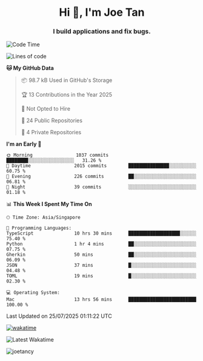 <h1 align="center">Hi 👋, I'm Joe Tan</h1>
<h3 align="center">I build applications and fix bugs.</h3>

<!--START_SECTION:waka-->
![Code Time](http://img.shields.io/badge/Code%20Time-1%2C575%20hrs%2040%20mins-blue)

![Lines of code](https://img.shields.io/badge/From%20Hello%20World%20I%27ve%20Written-46.5%20million%20lines%20of%20code-blue)

**🐱 My GitHub Data** 

> 📦 98.7 kB Used in GitHub's Storage 
 > 
> 🏆 13 Contributions in the Year 2025
 > 
> 🚫 Not Opted to Hire
 > 
> 📜 24 Public Repositories 
 > 
> 🔑 4 Private Repositories 
 > 
**I'm an Early 🐤** 

```text
🌞 Morning                1037 commits        ████████░░░░░░░░░░░░░░░░░   31.26 % 
🌆 Daytime                2015 commits        ███████████████░░░░░░░░░░   60.75 % 
🌃 Evening                226 commits         ██░░░░░░░░░░░░░░░░░░░░░░░   06.81 % 
🌙 Night                  39 commits          ░░░░░░░░░░░░░░░░░░░░░░░░░   01.18 % 
```


📊 **This Week I Spent My Time On** 

```text
🕑︎ Time Zone: Asia/Singapore

💬 Programming Languages: 
TypeScript               10 hrs 30 mins      ███████████████████░░░░░░   75.40 % 
Python                   1 hr 4 mins         ██░░░░░░░░░░░░░░░░░░░░░░░   07.75 % 
Gherkin                  50 mins             ██░░░░░░░░░░░░░░░░░░░░░░░   06.09 % 
JSON                     37 mins             █░░░░░░░░░░░░░░░░░░░░░░░░   04.48 % 
TOML                     19 mins             █░░░░░░░░░░░░░░░░░░░░░░░░   02.30 % 

💻 Operating System: 
Mac                      13 hrs 56 mins      █████████████████████████   100.00 % 
```


 Last Updated on 25/07/2025 01:11:22 UTC
<!--END_SECTION:waka-->
[![wakatime](https://wakatime.com/badge/user/e0e3a0f0-6d69-4241-946d-0baaf7b91278.svg)](https://wakatime.com/@e0e3a0f0-6d69-4241-946d-0baaf7b91278)

![Latest Wakatime](https://github.com/joetancy/joetancy/workflows/Latest%20Wakatime/badge.svg)

<p align="left"> <img src="https://komarev.com/ghpvc/?username=joetancy" alt="joetancy" /> </p>

